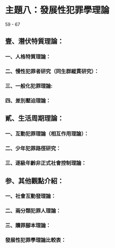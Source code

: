 # 主題八：發展性犯罪學理論

59 - 67


## 壹、潛伏特質理論：
### 一、人格特質理論：
### 二、慢性犯罪者研究（同生群縱貫研究）：
### 三、一般化犯罪理論:
### 四、差別壓迫理論：

## 貳、生活周期理論：
### 一、互動犯罪理論（相互作用理論）：
### 二、少年犯罪路徑研究：
### 三、逐級年齡非正式社會控制理論：

## 参、其他觀點介紹：
### 一、社會互動發理論：
### 二、兩分類犯罪人理論：
### 三、贖罪腳本理論：
### 發展性犯罪學理論比較表：
